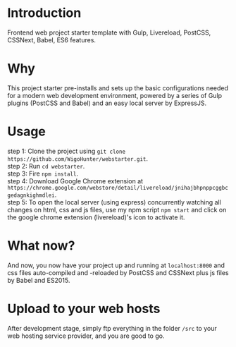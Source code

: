 # Introduction
Frontend web project starter template with Gulp, Livereload, PostCSS, CSSNext, Babel, ES6 features.  

# Why
This project starter pre-installs and sets up the basic configurations needed for a modern web development environment, powered by a series of Gulp plugins (PostCSS and Babel) and an easy local server by ExpressJS.  

# Usage
step 1: Clone the project using `git clone https://github.com/WigoHunter/webstarter.git`.  
step 2: Run `cd webstarter`.  
step 3: Fire `npm install`.  
step 4: Download Google Chrome extension at `https://chrome.google.com/webstore/detail/livereload/jnihajbhpnppcggbcgedagnkighmdlei`.  
step 5: To open the local server (using express) concurrently watching all changes on html, css and js files, use my npm script `npm start` and click on the google chrome extension (livereload)'s icon to activate it.  

# What now?
And now, you now have your project up and running at `localhost:8000` and css files auto-compiled and -reloaded by PostCSS and CSSNext plus js files by Babel and ES2015.  

# Upload to your web hosts
After development stage, simply ftp everything in the folder `/src` to your web hosting service provider, and you are good to go.

